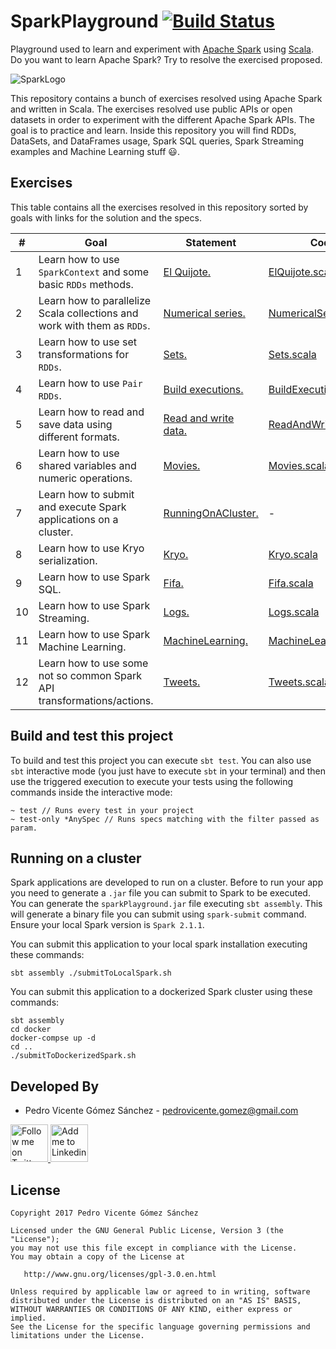 # SparkPlayground [![Build Status](https://travis-ci.org/pedrovgs/SparkPlayground.svg?branch=master)](https://travis-ci.org/pedrovgs/SparkPlayground)

Playground used to learn and experiment with [Apache Spark](https://spark.apache.org/) using [Scala](https://www.scala-lang.org/). Do you want to learn Apache Spark? Try to resolve the exercised proposed.

![SparkLogo](./art/sparkLogo.png)

This repository contains a bunch of exercises resolved using Apache Spark and written in Scala. The exercises resolved use public APIs or open datasets in order to experiment with the different Apache Spark APIs. The goal is to practice and learn. Inside this repository you will find RDDs, DataSets, and DataFrames usage, Spark SQL queries, Spark Streaming examples and Machine Learning stuff :smiley:.

## Exercises

This table contains all the exercises resolved in this repository sorted by goals with links for the solution and the specs.

| # | Goal | Statement | Code | Tests |
| - | ---- | --------- | ---- | ----- |
| 1 | Learn how to use ``SparkContext`` and some basic ``RDDs`` methods. | [El Quijote.](./statements/EL_QUIJOTE.md) | [ElQuijote.scala](./src/main/scala/com/github/pedrovgs/sparkplayground/exercise1/ElQuijote.scala) | [ElQuijoteSpec.scala](./src/test/scala/com/github/pedrovgs/sparkplayground/exercise1/ElQuijoteSpec.scala) |
| 2 | Learn how to parallelize Scala collections and work with them as ``RDDs``. | [Numerical series.](./statements/NUMERICAL_SERIES.md) | [NumericalSeries.scala](./src/main/scala/com/github/pedrovgs/sparkplayground/exercise2/NumericalSeries.scala) | [NumericalSeriesSpec.scala](./src/test/scala/com/github/pedrovgs/sparkplayground/exercise2/NumericalSeriesSpec.scala) |
| 3 | Learn how to use set transformations for ``RDDs``. | [Sets.](./statements/SETS.md) | [Sets.scala](./src/main/scala/com/github/pedrovgs/sparkplayground/exercise3/Sets.scala) | [SetsSpec.scala](./src/test/scala/com/github/pedrovgs/sparkplayground/exercise3/SetsSpec.scala) |
| 4 | Learn how to use ``Pair  RDDs``. | [Build executions.](./statements/BUILD_EXECUTIONS.md) | [BuildExecutions.scala](./src/main/scala/com/github/pedrovgs/sparkplayground/exercise4/BuildExecutions.scala) | [BuildExecutionsSpec.scala](./src/test/scala/com/github/pedrovgs/sparkplayground/exercise4/BuildExecutionsSpec.scala) |
| 5 | Learn how to read and save data using different formats. | [Read and write data.](./statements/READ_AND_WRITE_DATA.md) | [ReadAndWrite.scala](./src/main/scala/com/github/pedrovgs/sparkplayground/exercise5/ReadAndWrite.scala) | [ReadAndWriteSpec.scala](./src/test/scala/com/github/pedrovgs/sparkplayground/exercise5/ReadAndWriteSpec.scala) |
| 6 | Learn how to use shared variables and numeric operations. | [Movies.](./statements/MOVIES.md) | [Movies.scala](./src/main/scala/com/github/pedrovgs/sparkplayground/exercise6/Movies.scala) | [MoviesSpec.scala](./src/test/scala/com/github/pedrovgs/sparkplayground/exercise6/MoviesSpec.scala) |
| 7 | Learn how to submit and execute Spark applications on a cluster. | [RunningOnACluster.](./statements/RUNNING_ON_A_CLUSTER.md) | - | - |
| 8 | Learn how to use Kryo serialization. | [Kryo.](./statements/KRYO.md) | [Kryo.scala](./src/main/scala/com/github/pedrovgs/sparkplayground/exercise8/Kryo.scala) | [KryoSpec.scala](./src/test/scala/com/github/pedrovgs/sparkplayground/exercise8/KryoSpec.scala) |
| 9 | Learn how to use Spark SQL. | [Fifa.](./statements/FIFA.md) | [Fifa.scala](./src/main/scala/com/github/pedrovgs/sparkplayground/exercise9/Fifa.scala) | [FifaSpec.scala](./src/test/scala/com/github/pedrovgs/sparkplayground/exercise9/FifaSpec.scala) |
| 10 | Learn how to use Spark Streaming. | [Logs.](./statements/LOGS.md) | [Logs.scala](./src/main/scala/com/github/pedrovgs/sparkplayground/exercise10/Logs.scala) | - |
| 11 | Learn how to use Spark Machine Learning. | [MachineLearning.](./statements/MACHINE_LEARNING.md) | [MachineLearning.scala](./src/main/scala/com/github/pedrovgs/sparkplayground/exercise11/MachineLearning.scala) | - |
| 12 | Learn how to use some not so common Spark API transformations/actions. | [Tweets.](./statements/TWEETS.md) | [Tweets.scala](./src/main/scala/com/github/pedrovgs/sparkplayground/exercise13/Tweets.scala) | [FifaSpec.scala](./src/test/scala/com/github/pedrovgs/sparkplayground/exercise12/TweetsSpec.scala) |

## Build and test this project

To build and test this project you can execute ``sbt test``. You can also use ``sbt`` interactive mode (you just have to execute ``sbt`` in your terminal) and then use the triggered execution to execute your tests using the following commands inside the interactive mode:

```
~ test // Runs every test in your project
~ test-only *AnySpec // Runs specs matching with the filter passed as param.
``` 

## Running on a cluster

Spark applications are developed to run on a cluster. Before to run your app you need to generate a ``.jar`` file you can submit to Spark to be executed. You can generate the ``sparkPlayground.jar`` file executing ``sbt assembly``. This will generate a binary file you can submit using ``spark-submit`` command. Ensure your local Spark version is ``Spark 2.1.1``. 

You can submit this application to your local spark installation executing these commands:

``
sbt assembly
./submitToLocalSpark.sh
``

You can submit this application to a dockerized Spark cluster using these commands:

```
sbt assembly
cd docker
docker-compse up -d
cd ..
./submitToDockerizedSpark.sh
```


Developed By
------------

* Pedro Vicente Gómez Sánchez - <pedrovicente.gomez@gmail.com>

<a href="https://twitter.com/pedro_g_s">
  <img alt="Follow me on Twitter" src="https://image.freepik.com/iconos-gratis/twitter-logo_318-40209.jpg" height="60" width="60"/>
</a>
<a href="https://es.linkedin.com/in/pedrovgs">
  <img alt="Add me to Linkedin" src="https://image.freepik.com/iconos-gratis/boton-del-logotipo-linkedin_318-84979.png" height="60" width="60"/>
</a>

License
-------

    Copyright 2017 Pedro Vicente Gómez Sánchez

    Licensed under the GNU General Public License, Version 3 (the "License");
    you may not use this file except in compliance with the License.
    You may obtain a copy of the License at

       http://www.gnu.org/licenses/gpl-3.0.en.html

    Unless required by applicable law or agreed to in writing, software
    distributed under the License is distributed on an "AS IS" BASIS,
    WITHOUT WARRANTIES OR CONDITIONS OF ANY KIND, either express or implied.
    See the License for the specific language governing permissions and
    limitations under the License.

